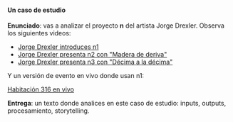 #### Un caso de estudio

**Enunciado**: vas a analizar el proyecto **n** del artista Jorge Drexler. Observa 
los siguientes videos:

- [Jorge Drexler introduces n1](https://youtu.be/2k1Ga13K5UY?si=hy9wrom4HDow__4j)  
- [Jorge Drexler presenta n2 con "Madera de deriva"](https://youtu.be/EvxSWpFCFkM?si=I2Bh0aMRF06AjSi2)  
- [Jorge Drexler presenta n3 con "Décima a la décima"](https://youtu.be/AO1pzr_KlkM?si=wDbG3l5bCzTlS_RZ)  

Y un versión de evento en vivo donde usan n1:

[Habitación 316 en vivo](https://youtu.be/EvxSWpFCFkM?si=Wt09heveaMho47eo)  

**Entrega**: un texto donde analices en este caso de estudio: inputs, outputs, procesamiento, storytelling. 

